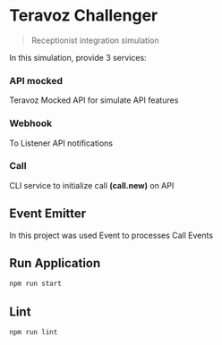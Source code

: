 # Teravoz Challenger

> Receptionist integration simulation

In this simulation, provide 3 services:

### API mocked

Teravoz Mocked API for simulate API features

### Webhook

To Listener API notifications

### Call

CLI service to initialize call **(call.new)** on API 


## Event Emitter

In this project was used Event to processes Call Events

## Run Application

```bash
npm run start
```       

## Lint

```bash
npm run lint
```       